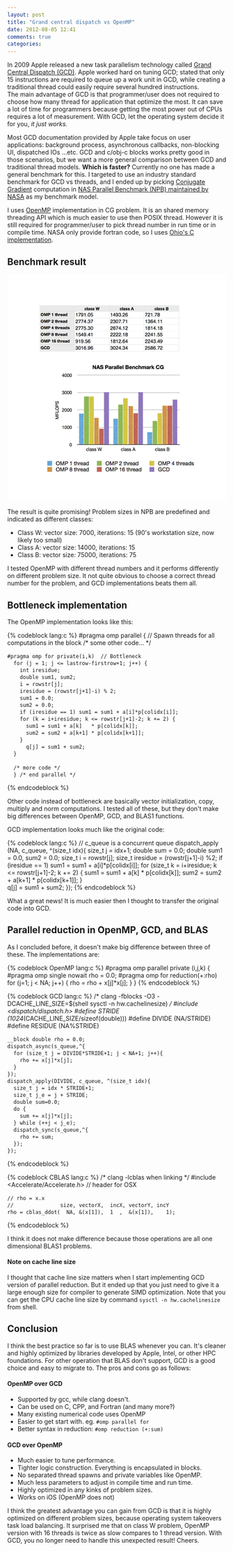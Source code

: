 ```yaml
---
layout: post
title: "Grand central dispatch vs OpenMP"
date: 2012-08-05 12:41
comments: true
categories: 
---
```


In 2009 Apple released a new task parallelism technology called 
[Grand Central Dispatch (GCD)][gcd]. Apple worked hard on tuning GCD; stated that only 15
instructions are required to queue up a work unit in GCD, while creating a
traditional thread could easily require several hundred instructions.  
The main advantage of GCD is that programmer/user does not required to choose
how many thread for application that optimize the most. It can save a lot of
time for programmers because getting the most power out of CPUs requires a lot
of measurement. With GCD, let the operating system decide it for you, *it just
works.*

<!-- more -->

Most GCD documentation provided by Apple take focus on user applications:
background process, asynchronous callbacks, non-blocking UI, dispatched IOs
...etc. GCD and c/obj-c blocks works pretty good in those scenarios, but we
want a more general comparison between GCD and traditional thread models. **Which
is faster?**
Currently no one has made a general benchmark for this. I targeted to use an
industry standard benchmark for GCD vs threads, and I ended up by picking 
[Conjugate Gradient][cg] computation in 
[NAS Parallel Benchmark (NPB) maintained by NASA][npb] as my benchmark model.

I uses [OpenMP][omp] implementation in CG problem. It is an shared memory
threading API which is much easier to use then POSIX thread. However it is still
required for programmer/user to pick thread number in run time or in compile time.
NASA only provide fortran code, so I uses [Ohio's C implementation][ohio].

## Benchmark result

![NPB CG](/images/npb_cg.png "figure 1")

The result is quite promising! Problem sizes in NPB are predefined and indicated
as different classes: 

* Class W: vector size: 7000, iterations: 15 (90's workstation size, now likely
  too small)
* Class A: vector size: 14000, iterations: 15
* Class B: vector size: 75000, iterations: 75

I tested OpenMP with different thread numbers and it performs differently on
different problem size. It not quite obvious to choose a correct thread number
for the problem, and GCD implementations beats them all.

## Bottleneck implementation

The OpenMP implementation looks like this:

{% codeblock lang:c %}
    #pragma omp parallel {  // Spawn threads for all computations in the block
    /* 
      some other code... 
    */

    #pragma omp for private(i,k)  // Bottleneck
      for (j = 1; j <= lastrow-firstrow+1; j++) {
        int iresidue;
        double sum1, sum2;
        i = rowstr[j]; 
        iresidue = (rowstr[j+1]-i) % 2;
        sum1 = 0.0;
        sum2 = 0.0;
        if (iresidue == 1) sum1 = sum1 + a[i]*p[colidx[i]];
        for (k = i+iresidue; k <= rowstr[j+1]-2; k += 2) {
          sum1 = sum1 + a[k]   * p[colidx[k]];
          sum2 = sum2 + a[k+1] * p[colidx[k+1]];
        }
          q[j] = sum1 + sum2;
      }

      /* more code */
      } /* end parallel */
{% endcodeblock %}

Other code instead of bottleneck are basically vector initialization, copy,
multiply and norm computations. I tested all of these, but they don't make
big differences between OpenMP, GCD, and BLAS1 functions.

GCD implementation looks much like the original code:

{% codeblock lang:c %}
      // c_queue is a concurrent queue
      dispatch_apply (NA, c_queue, ^(size_t idx){ 
        size_t j = idx+1;
        double sum = 0.0;
        double sum1 = 0.0, sum2 = 0.0;
        size_t i = rowstr[j];
        size_t iresidue = (rowstr[j+1]-i) %2; 
        if (iresidue == 1) sum1 = sum1 + a[i]*p[colidx[i]];
        for (size_t k = i+iresidue; k <= rowstr[j+1]-2; k += 2) {
          sum1 = sum1 + a[k]   * p[colidx[k]];
          sum2 = sum2 + a[k+1] * p[colidx[k+1]];
        }   
        q[j] = sum1 + sum2;
      }); 
{% endcodeblock %}

What a great news! It is much easier then I thought to transfer the original
code into GCD.

## Parallel reduction in OpenMP, GCD, and BLAS

As I concluded before, it doesn't make big difference between three of these.
The implementations are:

{% codeblock OpenMP lang:c %}
    #pragma omp parallel private (i,j,k)
    {
    #pragma omp single nowait
      rho = 0.0;
    #pragma omp for reduction(+:rho)
      for (j=1; j < NA; j++) {
        rho = rho + x[j]*x[j];
      }
    }
{% endcodeblock %}

{% codeblock GCD lang:c %}
    /* clang -fblocks -O3 -DCACHE_LINE_SIZE=$(shell sysctl -n hw.cachelinesize) */
    #include <dispatch/dispatch.h>
    #define STRIDE (1024*(CACHE_LINE_SIZE/sizeof(double)))
    #define DIVIDE (NA/STRIDE)
    #define RESIDUE (NA%STRIDE)

    __block double rho = 0.0;
    dispatch_async(s_queue,^{
      for (size_t j = DIVIDE*STRIDE+1; j < NA+1; j++){
        rho += x[j]*x[j];
      }
    });
    dispatch_apply(DIVIDE, c_queue, ^(size_t idx){
      size_t j = idx * STRIDE+1;
      size_t j_e = j + STRIDE;
      double sum=0.0;
      do {
        sum += x[j]*x[j];
      } while (++j < j_e);
      dispatch_sync(s_queue,^{
        rho += sum;
      });
    }); 
{% endcodeblock %}

{% codeblock CBLAS lang:c %}
    /* clang -lcblas 
       when linking */
    #include <Accelerate/Accelerate.h> // header for OSX

    // rho = x.x
    //               size, vectorX,  incX, vectorY, incY
    rho = cblas_ddot(  NA, &(x[1]),  1  ,  &(x[1]),    1);
{% endcodeblock %}

I think it does not make difference because those operations are all one
dimensional BLAS1 problems.

#### Note on cache line size

I thought that cache line size matters when I start implementing GCD version of
parallel reduction. But it ended up that you just need to give it a large enough
size for compiler to generate SIMD optimization. Note that you can get the CPU
cache line size by command `sysctl -n hw.cachelinesize` from shell.

## Conclusion

I think the best practice so far is to use BLAS whenever you can. It's cleaner
and highly optimized by libraries developed by Apple, Intel, or other HPC
foundations. For other operation that BLAS don't support, GCD is a good choice
and easy to migrate to. The pros and cons go as follows:

#### OpenMP over GCD

* Supported by gcc, while clang doesn't.
* Can be used on C, CPP, and Fortran (and many more?)
* Many existing numerical code uses OpenMP
* Easier to get start with. eg. `#omp parallel for`
* Better syntax in reduction: `#omp reduction (+:sum)`

#### GCD over OpenMP

* Much easier to tune performance.
* Tighter logic construction. Everything is encapsulated in blocks.
* No separated thread spawns and private variables like OpenMP.
* Much less parameters to adjust in compile time and run time.
* Highly optimized in any kinks of problem sizes.
* Works on iOS (OpenMP does not)

I think the greatest advantage you can gain from GCD is that it is highly optimized 
on different problem sizes, because operating system takeovers task load balancing. 
It surprised me that on class W problem, OpenMP version with 16 threads is twice
as slow compares to 1 thread version. With GCD, you no longer need to handle
this unexpected result! Cheers.

[gcd]: http://developer.apple.com/library/ios/#documentation/Performance/Reference/GCD_libdispatch_Ref/Reference/reference.html
[npb]: http://www.nas.nasa.gov/publications/npb.html
[cg]: http://en.wikipedia.org/wiki/Conjugate_gradient_method
[omp]: http://openmp.org/wp/
[ohio]: http://jason.cse.ohio-state.edu/examples/npb/index.html
